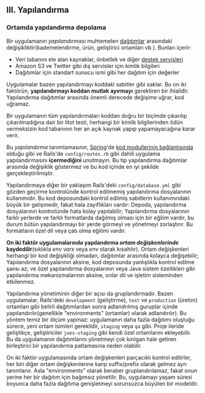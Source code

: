 ## III. Yapılandırma
### Ortamda yapılandırma depolama

Bir uygulamanın *yapılandırması* muhtemelen [dağıtımlar](./codebase) arasındaki değişikliktir(kademelendirme, ürün, geliştirici ortamları vb.). Bunları içerir:

* Veri tabanını ele alan kaynaklar, önbellek ve diğer [destek servisleri](./backing-services)
* Amazon S3 ve Twitter gibi dış servisler için kimlik bilgileri
* Dağıtımlar için standart sunucu ismi gibi her dağıtım için değerler

Uygulamalar bazen  yapılandırmayı koddaki sabitler gibi saklar. Bu on iki faktörün, **yapılandırmayı koddan mutlak ayırmayı** gerektiren bir ihlalidir. Yapılandırma dağıtımlar arasında önemli derecede değişime uğrar, kod uğramaz.

Bir uygulamanın tüm yapılandırmaları koddan doğru bir biçimde çıkarılıp çıkarılmadığına dair bir litot testi, herhangi bir kimlik bilgilerinden ödün vermeksizin kod tabanının her an açık kaynak yapıp yapamayacağına karar verir.

Bu *yapılandırma* tanımlamasının, [Spring](http://spring.io/)'de [kod modullerinin bağlantısında](http://docs.spring.io/spring/docs/current/spring-framework-reference/html/beans.html) olduğu gibi ve Rails'de `config/routes.rb` gibi dahili uygulama yapılandırmasını **içermediğini** unutmayın. Bu tip yapılandırma dağıtımlar arasında değişiklik göstermez ve bu kod içinde en iyi şekilde gerçekleştirilmiştir.

Yapılandırmaya diğer bir yaklaşım  Rails'deki `config/database.yml` gibi gözden geçirme kontrolünde kontrol edilmemiş yapılandırma dosyalarının kullanımıdır. Bu kod deposundaki kontrol edilmiş sabitlerin kullanımındaki büyük bir gelişmedir, fakat hala zayıflıkları vardır: Depoda, yapılandırma dosyalarının kontrolünde hata kolay yapılabilir; Yapılandırma dosyalarının farklı yerlerde ve farklı formatlarda dağılmış olması için bir eğilim vardır, bu durum bütün yapılandırmayı bir yerde görmeyi ve yönetmeyi zorlaştırır. Bu formatların özel dil veya çatı olma eğilimi vardır.

**On iki faktör uygulamalarında yapılandırma *ortam değişkenlerinde* kaydedilir**(sıklıkla *env vars* veya *env* olarak kısaltılır). Ortam değişkenleri herhangi bir kod değişikliği olmadan, dağıtımlar arasında kolayca değişebilir; Yapılandırma dosyalarının aksine, kod deposunda yanlışlıkla kontrol edilme şansı az; ve özel yapılandırma dosyalarının veya Java sistem özellikleri gibi yapılandırma mekanizmalarının aksine, onlar dil ve işletim sisteminden etkilenmez.

Yapılandırma yönetiminin diğer bir açısı da gruplandırmadır. Bazen uygulamalar, Rails'deki `development` (geliştirme), `test` ve `production` (üretim) ortamları gibi belirli dağıtımlardan sonra adlandrılmış guruplar içinde yapılandırılır(genellikle "environments" (ortamlar) olarak adlandırılır). Bu yöntem temiz bir ölçüm yapmaz: uygulamanın daha fazla dağıtımı oluştuğu sürece, yeni ortam isimleri gereklidir, `staging` veya `qa` gibi. Proje ileride geliştikçe, geliştiriciler `joes-staging` gibi kendi özel ortamlarını ekleyebilir. Bu da uygulamanın dağıtımlarını yönetmeyi çok kırılgan hale getiren birleştirici bir yapılandırma patlamasına neden olabilir.

On iki faktör uygulamasında ortam değişkenleri parçacıklı kontrol edilirler, her biri diğer ortam değişkenlerine karşı suffix/prefix olarak gelmez ayrı tanımlanır. Asla "environments" olarak beraber gruplandırılamaz, fakat onun yerine her bir dağıtım için bağımsız yönetilir. Bu, uygulamayı yaşam süresi boyunca daha fazla dağıtıma genişletmeyi sorunsuzca büyüten bir modeldir.
